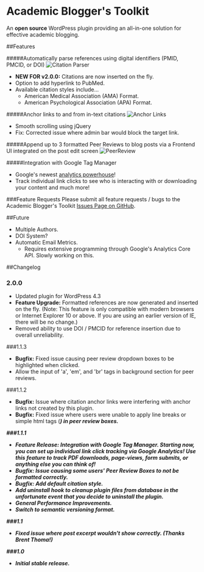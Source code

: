# Academic Blogger's Toolkit
An **open source** WordPress plugin providing an all-in-one solution for effective academic blogging.

##Features

#####Automatically parse references using digital identifiers (PMID, PMCID, or DOI)
![Citation Parser](http://i.imgur.com/QrQ2CYw.gif)
- **NEW FOR v2.0.0:** Citations are now inserted on the fly.
- Option to add hyperlink to PubMed.
- Available citation styles include...
    + American Medical Association (AMA) Format.
    + American Psychological Association (APA) Format.

#####Anchor links to and from in-text citations
![Anchor Links](http://giant.gfycat.com/GrizzledBabyishIntermediateegret.gif)
- Smooth scrolling using jQuery
- Fix: Corrected issue where admin bar would block the target link.

#####Append up to 3 formatted Peer Reviews to blog posts via a Frontend UI integrated on the post edit screen
![PeerReview](http://i.giphy.com/3oEduUHk7UBWhh5Pa0.gif)

#####Integration with Google Tag Manager
- Google's newest [analytics powerhouse](http://www.google.com/tagmanager/)!
- Track individual link clicks to see who is interacting with or downloading your content and much more!

###Feature Requests
Please submit all feature requests / bugs to the Academic Blogger's Toolkit [Issues Page on GitHub](https://github.com/dsifford/academic-bloggers-toolkit/issues). 

##Future
- Multiple Authors.
- DOI System?
- Automatic Email Metrics.
    + Requires extensive programming through Google's Analytics Core API. Slowly working on this.

##Changelog

### 2.0.0
- Updated plugin for WordPress 4.3
- **Feature Upgrade:** Formatted references are now generated and inserted on the fly. (Note: This feature is only compatible with modern browsers or Internet Explorer 10 or above. If you are using an earlier version of IE, there will be no change.)
- Removed ability to use DOI / PMCID for reference insertion due to overall unreliability.

###1.1.3
- **Bugfix:** Fixed issue causing peer review dropdown boxes to be highlighted when clicked.
- Allow the input of 'a', 'em', and 'br' tags in background section for peer reviews.

###1.1.2
- **Bugfix:** Issue where citation anchor links were interfering with anchor links not created by this plugin.
- **Bugfix:** Fixed issue where users were unable to apply line breaks or simple html tags (<strong><i><a>) in peer review boxes.

###1.1.1
- **Feature Release:** Integration with Google Tag Manager. Starting now, you can set up individual link click tracking via Google Analytics! Use this feature to track PDF downloads, page-views, form submits, or anything else you can think of!
- **Bugfix:** Issue causing some users' Peer Review Boxes to not be formatted correctly.
- **Bugfix:** Add default citation style.
- Add uninstall hook to cleanup plugin files from database in the unfortunate event that you decide to uninstall the plugin.
- General Performance Improvements.
- Switch to semantic versioning format.

###1.1
- Fixed issue where post excerpt wouldn't show correctly. (Thanks Brent Thoma!)

###1.0
- Initial stable release.
